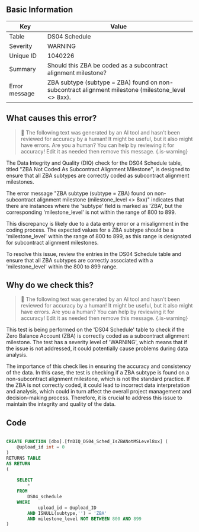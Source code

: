 ## Basic Information
| Key         | Value          |
|-------------|----------------|
| Table       | DS04 Schedule |
| Severity    | WARNING |
| Unique ID   | 1040226   |
| Summary     | Should this ZBA be coded as a subcontract alignment milestone? |
| Error message | ZBA subtype (subtype = ZBA) found on non-subcontract alignment milestone (milestone_level <> 8xx). |

## What causes this error?

> :robot: The following text was generated by an AI tool and hasn't been reviewed for accuracy by a human! It might be useful, but it also might have errors. Are you a human? You can help by reviewing it for accuracy! Edit it as needed then remove this message.
{.is-warning}

The Data Integrity and Quality (DIQ) check for the DS04 Schedule table, titled "ZBA Not Coded As Subcontract Alignment Milestone", is designed to ensure that all ZBA subtypes are correctly coded as subcontract alignment milestones. 

The error message "ZBA subtype (subtype = ZBA) found on non-subcontract alignment milestone (milestone_level <> 8xx)" indicates that there are instances where the 'subtype' field is marked as 'ZBA', but the corresponding 'milestone_level' is not within the range of 800 to 899. 

This discrepancy is likely due to a data entry error or a misalignment in the coding process. The expected values for a ZBA subtype should be a 'milestone_level' within the range of 800 to 899, as this range is designated for subcontract alignment milestones. 

To resolve this issue, review the entries in the DS04 Schedule table and ensure that all ZBA subtypes are correctly associated with a 'milestone_level' within the 800 to 899 range.
## Why do we check this?

> :robot: The following text was generated by an AI tool and hasn't been reviewed for accuracy by a human! It might be useful, but it also might have errors. Are you a human? You can help by reviewing it for accuracy! Edit it as needed then remove this message.
{.is-warning}

This test is being performed on the 'DS04 Schedule' table to check if the Zero Balance Account (ZBA) is correctly coded as a subcontract alignment milestone. The test has a severity level of 'WARNING', which means that if the issue is not addressed, it could potentially cause problems during data analysis.

The importance of this check lies in ensuring the accuracy and consistency of the data. In this case, the test is checking if a ZBA subtype is found on a non-subcontract alignment milestone, which is not the standard practice. If the ZBA is not correctly coded, it could lead to incorrect data interpretation and analysis, which could in turn affect the overall project management and decision-making process. Therefore, it is crucial to address this issue to maintain the integrity and quality of the data.
## Code

```sql

CREATE FUNCTION [dbo].[fnDIQ_DS04_Sched_IsZBANotMSLevel8xx] (
	@upload_id int = 0
)
RETURNS TABLE
AS RETURN
(
	
	SELECT
		*
	FROM
		DS04_schedule
	WHERE
			upload_id = @upload_ID
		AND ISNULL(subtype,'') = 'ZBA'
		AND milestone_level NOT BETWEEN 800 AND 899
)
```
